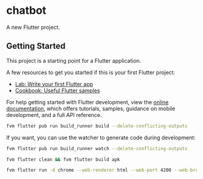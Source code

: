 # chatbot

A new Flutter project.

## Getting Started

This project is a starting point for a Flutter application.

A few resources to get you started if this is your first Flutter project:

- [Lab: Write your first Flutter app](https://docs.flutter.dev/get-started/codelab)
- [Cookbook: Useful Flutter samples](https://docs.flutter.dev/cookbook)

For help getting started with Flutter development, view the
[online documentation](https://docs.flutter.dev/), which offers tutorials,
samples, guidance on mobile development, and a full API reference.


```bash
fvm flutter pub run build_runner build --delete-conflicting-outputs
```

If you want, you can use the watcher to generate code during development:

```bash
fvm flutter pub run build_runner watch --delete-conflicting-outputs
```

```bash
fvm flutter clean && fvm flutter build apk
```

```bash
fvm flutter run -d chrome --web-renderer html --web-port 4200 --web-browser-flag --disable-web-security
```
